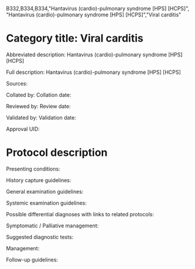 B332,B334,B334,"Hantavirus (cardio)-pulmonary syndrome [HPS] [HCPS]", "Hantavirus (cardio)-pulmonary syndrome [HPS] [HCPS]","Viral carditis"
# Category title: Viral carditis

Abbreviated description: Hantavirus (cardio)-pulmonary syndrome [HPS] [HCPS]

Full description: Hantavirus (cardio)-pulmonary syndrome [HPS] [HCPS]

Sources:

Collated by:
Collation date:

Reviewed by:
Review date:

Validated by:
Validation date:

Approval UID:

# Protocol description

Presenting conditions:

History capture guidelines:

General examination guidelines:

Systemic examination guidelines:

Possible differential diagnoses with links to related protocols:

Symptomatic / Palliative management:

Suggested diagnostic tests:

Management:

Follow-up guidelines:
